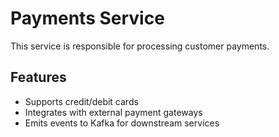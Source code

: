 # Payments Service

This service is responsible for processing customer payments.

## Features
- Supports credit/debit cards
- Integrates with external payment gateways
- Emits events to Kafka for downstream services
